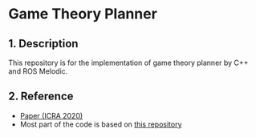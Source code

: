 # Game Theory Planner

## 1. Description
This repository is for the implementation of game theory planner by C++ and ROS Melodic. 

## 2. Reference
- [Paper (ICRA 2020)](https://people.eecs.berkeley.edu/~dfk/pdfs/ILQGames.pdf)
- Most part of the code is based on [this repository](https://github.com/HJReachability/ilqgames)


